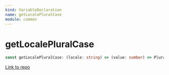 ```yaml
---
kind: VariableDeclaration
name: getLocalePluralCase
module: common
---
```


# getLocalePluralCase

```ts
const getLocalePluralCase: (locale: string) => (value: number) => Plural;
```

[Link to repo](https://github.com/timdeschryver/angular/blob/master/packages/common/src/i18n/locale_data_api.ts#L507-L508)
